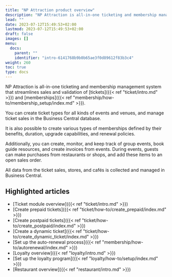 ```yaml
---
title: "NP Attraction product overview"
description: "NP Attraction is all-in-one ticketing and membership management system that streamlines sales and validation of tickets and memberships."
lead: ""
date: 2023-07-12T15:49:53+02:00
lastmod: 2023-07-12T15:49:53+02:00
draft: false
images: []
menu:
  docs:
    parent: ""
    identifier: "intro-6141768b9b0b65ae3f0d89612f83b3c4"
weight: 260
toc: true
type: docs
---
```


NP Attraction is all-in-one ticketing and membership management system that streamlines sales and validation of [tickets]({{< ref "ticket/intro.md" >}}) and [memberships]({{< ref "membership/how-to/membership_setup/index.md" >}}).

You can create ticket types for all kinds of events and venues, and manage ticket sales in the Business Central database. 

It is also possible to create various types of memberships defined by their benefits, duration, upgrade capabilities, and renewal policies. 
  
Additionally, you can create, monitor, and keep track of group events, book guide resources, and create invoices from events. During events, guests can make purchases from restaurants or shops, and add these items to an open sales order.

All data from the ticket sales, stores, and cafés is collected and managed in Business Central. 

## Highlighted articles

- [Ticket module overview]({{< ref "ticket/intro.md" >}})
- [Create prepaid tickets]({{< ref "ticket/how-to/create_prepaid/index.md" >}})
- [Create postpaid tickets]({{< ref "ticket/how-to/create_postpaid/index.md" >}})
- [Create a dynamic ticket]({{< ref "ticket/how-to/create_dynamic_ticket/index.md" >}})
- [Set up the auto-renewal process]({{< ref "membership/how-to/autorenewal/index.md" >}})
- [Loyalty overview]({{< ref "loyalty/intro.md" >}})
- [Set up the loyalty program]({{< ref "loyalty/how-to/setup/index.md" >}})
- [Restaurant overview]({{< ref "restaurant/intro.md" >}})
